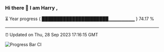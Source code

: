 ### Hi there 👋 I am Harry , 

⏳ Year progress { ██████████████████████▁▁▁▁▁▁▁▁ } 74.17 %

---

⏰ Updated on Thu, 28 Sep 2023 17:16:15 GMT

![Progress Bar CI](https://github.com/duykhang68/duykhang68/workflows/Progress%20Bar%20CI/badge.svg)
